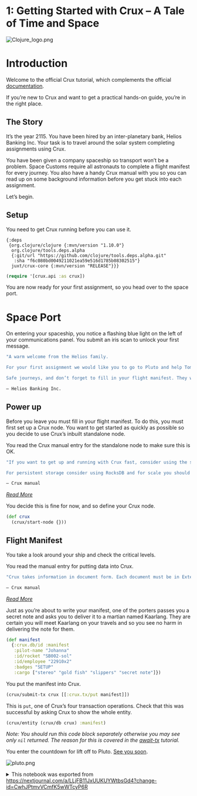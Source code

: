 # 1: Getting Started with Crux – A Tale of Time and Space

![Clojure_logo.png][nextjournal#file#6e1e3414-7ad4-42fa-ace0-6939985e69e2]

# Introduction

Welcome to the official Crux tutorial, which complements the official [documentation](https://juxt.pro/crux/docs/index.html).

If you’re new to Crux and want to get a practical hands-on guide, you’re in the right place.

## The Story

It’s the year 2115. You have been hired by an inter-planetary bank, Helios Banking Inc. Your task is to travel around the solar system completing assignments using Crux.

You have been given a company spaceship so transport won’t be a problem. Space Customs require all astronauts to complete a flight manifest for every journey. You also have a handy Crux manual with you so you can read up on some background information before you get stuck into each assignment.

Let’s begin.

## Setup

You need to get Crux running before you can use it.

```edn no-exec id=ffcf0396-b3f9-40e6-a0c2-654401879781
{:deps
 {org.clojure/clojure {:mvn/version "1.10.0"}
  org.clojure/tools.deps.alpha
  {:git/url "https://github.com/clojure/tools.deps.alpha.git"
   :sha "f6c080bd0049211021ea59e516d1785b08302515"}
  juxt/crux-core {:mvn/version "RELEASE"}}}
```

```clojure id=35dc65e9-f458-4e32-9a59-1af72cd12a78
(require '[crux.api :as crux])
```

You are now ready for your first assignment, so you head over to the space port.

# Space Port

On entering your spaceship, you notice a flashing blue light on the left of your communications panel. You submit an iris scan to unlock your first message.

```clojure no-exec id=0dfd4496-febc-41b0-962a-0fc4e590368a
"A warm welcome from the Helios family.

For your first assignment we would like you to go to Pluto and help Tombaugh Resources Ltd. set up their stock reporting system. There will be a ticket with more information waiting for you upon your arrival. Find Reginald if you have any questions.

Safe journeys, and don’t forget to fill in your flight manifest. They won’t let you land without one."

— Helios Banking Inc.
```

## Power up

Before you leave you must fill in your flight manifest. To do this, you must first set up a Crux node. You want to get started as quickly as possible so you decide to use Crux’s inbuilt standalone node.

You read the Crux manual entry for the standalone node to make sure this is OK.

```clojure no-exec id=bda0feab-462e-4584-be69-e9e3c23d25f7
"If you want to get up and running with Crux fast, consider using the standalone node. There is a Crux inbuilt standalone node which is the most simple way to start playing with Crux. Bear in mind that this does not store any information beyond your session.

For persistent storage consider using RocksDB and for scale you should consider using Kafka."

— Crux manual
```

*[Read More](https://juxt.pro/crux/docs/configuration.html#_standalone_system)*

You decide this is fine for now, and so define your Crux node.

```clojure id=2bdeaaa6-3672-48c1-bbc7-aa5d05fd1153
(def crux
  (crux/start-node {}))
```

## Flight Manifest

You take a look around your ship and check the critical levels.

You read the manual entry for putting data into Crux.

```clojure no-exec id=ca575f8d-8096-48d8-acef-9a05712e43c6
"Crux takes information in document form. Each document must be in Extensible Data Notation (edn) and each document must contain a unique `:crux.db/id` value. However, beyond those two requirements you have the flexibility to add whatever you like to your documents because Crux is schemaless."

— Crux manual
```

*[Read More](https://juxt.pro/crux/docs/get_started.html#_schemaless)*

Just as you’re about to write your manifest, one of the porters passes you a secret note and asks you to deliver it to a martian named Kaarlang. They are certain you will meet Kaarlang on your travels and so you see no harm in delivering the note for them.

```clojure id=4a6c4961-14b1-4ac9-96e7-7aec033b55a8
(def manifest
  {:crux.db/id :manifest
   :pilot-name "Johanna"
   :id/rocket "SB002-sol"
   :id/employee "22910x2"
   :badges "SETUP"
   :cargo ["stereo" "gold fish" "slippers" "secret note"]})
```

You put the manifest into Crux.

```clojure id=bd1e9012-f10e-4bfb-bee3-83abf3be162e
(crux/submit-tx crux [[:crux.tx/put manifest]])
```

This is `put`, one of Crux’s four transaction operations. Check that this was successful by asking Crux to show the whole entity.

```clojure id=3e0d81c5-2598-432f-9f83-038b47b5f5fc
(crux/entity (crux/db crux) :manifest)
```

*Note: You should run this code block separately otherwise you may see only `nil` returned. The reason for this is covered in the [await-tx](https://nextjournal.com/crux-tutorial/await/) tutorial.*

You enter the countdown for lift off to Pluto. [See you soon](https://nextjournal.com/crux-tutorial/put).

![pluto.png][nextjournal#file#e30d339b-2518-4991-a8a3-2fd589271aa9]


[nextjournal#file#6e1e3414-7ad4-42fa-ace0-6939985e69e2]:
<https://nextjournal.com/data/QmQSb6p1iZ3MXE9Um2sHMK12ViXgrSMyS4dRmPBpJjSPBR?content-type=image/png&node-id=6e1e3414-7ad4-42fa-ace0-6939985e69e2&filename=Clojure_logo.png&node-kind=file>

[nextjournal#file#e30d339b-2518-4991-a8a3-2fd589271aa9]:
<https://nextjournal.com/data/QmNTBZyiGLZSxz5AY1dhNW6b7GXvw6dnzAAysQBui4TPyy?content-type=image/png&node-id=e30d339b-2518-4991-a8a3-2fd589271aa9&filename=pluto.png&node-kind=file>

<details id="com.nextjournal.article">
<summary>This notebook was exported from <a href="https://nextjournal.com/a/LLjFB11JxUUKUYWtbsGd4?change-id=CwhJPtmvVCmfK5wWTcyP6R">https://nextjournal.com/a/LLjFB11JxUUKUYWtbsGd4?change-id=CwhJPtmvVCmfK5wWTcyP6R</a></summary>

```edn nextjournal-metadata
{:article
 {:settings nil,
  :nodes
  {"0dfd4496-febc-41b0-962a-0fc4e590368a"
   {:id "0dfd4496-febc-41b0-962a-0fc4e590368a", :kind "code-listing"},
   "2bdeaaa6-3672-48c1-bbc7-aa5d05fd1153"
   {:compute-ref #uuid "5c437de6-f597-4daf-b298-b33efc200c51",
    :exec-duration 76,
    :id "2bdeaaa6-3672-48c1-bbc7-aa5d05fd1153",
    :kind "code",
    :output-log-lines {},
    :refs (),
    :runtime [:runtime "80403b0a-1226-48ff-9bcc-624ed02e3635"]},
   "35dc65e9-f458-4e32-9a59-1af72cd12a78"
   {:compute-ref #uuid "316fd86f-c914-435e-b7ce-3c527c97c8bc",
    :exec-duration 54,
    :id "35dc65e9-f458-4e32-9a59-1af72cd12a78",
    :kind "code",
    :output-log-lines {},
    :refs (),
    :runtime [:runtime "80403b0a-1226-48ff-9bcc-624ed02e3635"]},
   "3e0d81c5-2598-432f-9f83-038b47b5f5fc"
   {:compute-ref #uuid "ec370f8f-cff5-4cc8-b3f3-87d93f73032e",
    :exec-duration 57,
    :id "3e0d81c5-2598-432f-9f83-038b47b5f5fc",
    :kind "code",
    :output-log-lines {},
    :refs (),
    :runtime [:runtime "80403b0a-1226-48ff-9bcc-624ed02e3635"]},
   "4a6c4961-14b1-4ac9-96e7-7aec033b55a8"
   {:compute-ref #uuid "4108884b-d4e8-4053-a2a9-afc97268bf21",
    :exec-duration 67,
    :id "4a6c4961-14b1-4ac9-96e7-7aec033b55a8",
    :kind "code",
    :output-log-lines {},
    :refs (),
    :runtime [:runtime "80403b0a-1226-48ff-9bcc-624ed02e3635"]},
   "6e1e3414-7ad4-42fa-ace0-6939985e69e2"
   {:id "6e1e3414-7ad4-42fa-ace0-6939985e69e2",
    :kind "file",
    :layout :normal},
   "80403b0a-1226-48ff-9bcc-624ed02e3635"
   {:environment
    [:environment
     {:article/nextjournal.id
      #uuid "5b45eb52-bad4-413d-9d7f-b2b573a25322",
      :change/nextjournal.id
      #uuid "5cd52af1-7a79-4804-a169-d6ffcdb6eb7a",
      :node/id "0ae15688-6f6a-40e2-a4fa-52d81371f733"}],
    :id "80403b0a-1226-48ff-9bcc-624ed02e3635",
    :kind "runtime",
    :language "clojure",
    :type :nextjournal,
    :runtime/mounts
    [{:src [:node "ffcf0396-b3f9-40e6-a0c2-654401879781"],
      :dest "/deps.edn"}]},
   "bd1e9012-f10e-4bfb-bee3-83abf3be162e"
   {:compute-ref #uuid "15aa0cea-9aaa-460d-b8fd-d550c6edc86e",
    :exec-duration 56,
    :id "bd1e9012-f10e-4bfb-bee3-83abf3be162e",
    :kind "code",
    :output-log-lines {},
    :refs (),
    :runtime [:runtime "80403b0a-1226-48ff-9bcc-624ed02e3635"]},
   "bda0feab-462e-4584-be69-e9e3c23d25f7"
   {:id "bda0feab-462e-4584-be69-e9e3c23d25f7", :kind "code-listing"},
   "ca575f8d-8096-48d8-acef-9a05712e43c6"
   {:id "ca575f8d-8096-48d8-acef-9a05712e43c6", :kind "code-listing"},
   "e30d339b-2518-4991-a8a3-2fd589271aa9"
   {:id "e30d339b-2518-4991-a8a3-2fd589271aa9",
    :kind "file",
    :layout :normal},
   "ffcf0396-b3f9-40e6-a0c2-654401879781"
   {:id "ffcf0396-b3f9-40e6-a0c2-654401879781",
    :kind "code-listing",
    :name "deps.edn"}},
  :nextjournal/id #uuid "02b34a27-0a82-4076-85ef-c23ed21471d7",
  :article/change
  {:nextjournal/id #uuid "60b78648-51a6-415d-af80-3afca65102c2"}}}

```
</details>
